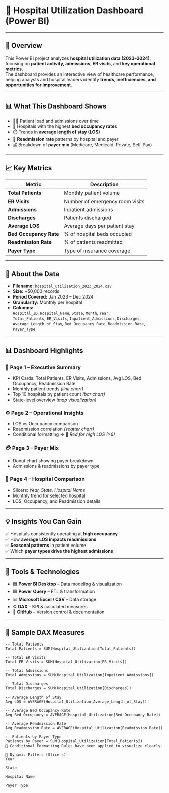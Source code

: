 # 🏥 **Hospital Utilization Dashboard (Power BI)**

---

## 📘 **Overview**
This Power BI project analyzes **hospital utilization data (2023–2024)**, focusing on **patient activity, admissions, ER visits**, and **key operational metrics**.  
The dashboard provides an interactive view of healthcare performance, helping analysts and hospital leaders identify **trends, inefficiencies, and opportunities for improvement**.

---

## 📊 **What This Dashboard Shows**

- 🧍‍♂️ Patient load and admissions over time  
- 🏨 Hospitals with the highest **bed occupancy rates**  
- ⏱️ Trends in **average length of stay (LOS)**  
- 🔁 **Readmission rate** patterns by hospital and payer  
- 💰 Breakdown of **payer mix** (Medicare, Medicaid, Private, Self-Pay)

---

## 📈 **Key Metrics**

| **Metric** | **Description** |
|-------------|----------------|
| **Total Patients** | Monthly patient volume |
| **ER Visits** | Number of emergency room visits |
| **Admissions** | Inpatient admissions |
| **Discharges** | Patients discharged |
| **Average LOS** | Average days per patient stay |
| **Bed Occupancy Rate** | % of hospital beds occupied |
| **Readmission Rate** | % of patients readmitted |
| **Payer Type** | Type of insurance coverage |

---

## 🧾 **About the Data**

- **Filename:** `hospital_utilization_2023_2024.csv`  
- **Size:** ~50,000 records  
- **Period Covered:** Jan 2023 – Dec 2024  
- **Granularity:** Monthly per hospital  
- **Columns:**  
  `Hospital_ID`, `Hospital_Name`, `State`, `Month`, `Year`,  
  `Total_Patients`, `ER_Visits`, `Inpatient_Admissions`, `Discharges`,  
  `Average_Length_of_Stay`, `Bed_Occupancy_Rate`, `Readmission_Rate`, `Payer_Type`

---

## 📊 **Dashboard Highlights**

### 🧭 **Page 1 – Executive Summary**
- KPI Cards: Total Patients, ER Visits, Admissions, Avg LOS, Bed Occupancy, Readmission Rate  
- Monthly patient trends *(line chart)*  
- Top 10 hospitals by patient count *(bar chart)*  
- State-level overview *(map visualization)*  

### ⚙️ **Page 2 – Operational Insights**
- LOS vs Occupancy comparison  
- Readmission correlation *(scatter chart)*  
- Conditional formatting → 🔴 *Red for high LOS (>6)*  

### 💳 **Page 3 – Payer Mix**
- Donut chart showing payer breakdown  
- Admissions & readmissions by payer type  

### 🏥 **Page 4 – Hospital Comparison**
- Slicers: *Year, State, Hospital Name*  
- Monthly trend for selected hospital  
- LOS, Occupancy, and Readmission details  

---

## 💡 **Insights You Can Gain**

✅ Hospitals consistently operating at **high occupancy**  
✅ How **average LOS impacts readmissions**  
✅ **Seasonal patterns** in patient volume  
✅ Which **payer types drive the highest admissions**

---

## 🧰 **Tools & Technologies**

- 🟦 **Power BI Desktop** – Data modeling & visualization  
- 🟩 **Power Query** – ETL & transformation  
- 📊 **Microsoft Excel / CSV** – Data storage  
- ⚙️ **DAX** – KPI & calculated measures  
- 🧾 **GitHub** – Version control & documentation  

---

## 🧮 **Sample DAX Measures**

```DAX
-- Total Patients
Total Patients = SUM(Hospital_Utilization[Total_Patients])

-- Total ER Visits
Total ER Visits = SUM(Hospital_Utilization[ER_Visits])

-- Total Admissions
Total Admissions = SUM(Hospital_Utilization[Inpatient_Admissions])

-- Total Discharges
Total Discharges = SUM(Hospital_Utilization[Discharges])

-- Average Length of Stay
Avg LOS = AVERAGE(Hospital_Utilization[Average_Length_of_Stay])

-- Average Bed Occupancy Rate
Avg Bed Occupancy = AVERAGE(Hospital_Utilization[Bed_Occupancy_Rate])

-- Average Readmission Rate
Avg Readmission Rate = AVERAGE(Hospital_Utilization[Readmission_Rate])

-- Patients by Payer Type
Patients by Payer = SUM(Hospital_Utilization[Total_Patients])
🎨 Conditional Formatting Rules have been applied to visualize clearly. 

🧩 Dynamic Filters (Slicers)
Year

State

Hospital Name

Payer Type
